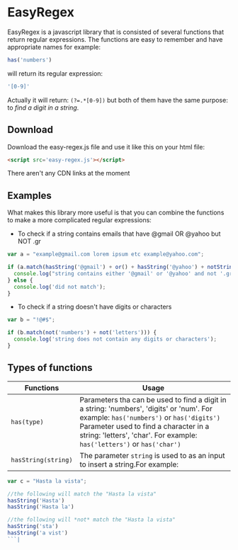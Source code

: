 # EasyRegex

EasyRegex is a javascript library that is consisted of several functions that return regular expressions. The functions are easy to remember and have appropriate names for example:

```javascript
has('numbers')
```

will return its regular expression:

```javascript
'[0-9]' 
```
Actually it will return: ```(?=.*[0-9])``` but both of them have the same purpose: to *find a digit in a string*.


## Download


Download the easy-regex.js file and use it like this on your html file:

```html
<script src='easy-regex.js'></script>
```

There aren't any CDN links at the moment


## Examples


What makes this library more useful is that you can combine the functions to make a more complicated regular expressions:

- To check if a string contains emails that have @gmail OR @yahoo but NOT .gr

```javascript
var a = "example@gmail.com lorem ipsum etc example@yahoo.com";

if (a.match(hasString('@gmail') + or() + hasString('@yahoo') + notString('.gr'))) {
  console.log("string contains either '@gmail' or '@yahoo' and not '.gr'");
} else {
  console.log('did not match');
}
```

- To check if a string doesn't have digits or characters

```javascript
var b = "!@#$";

if (b.match(not('numbers') + not('letters'))) {
  console.log('string does not contain any digits or characters');
}
```

## Types of functions

| Functions  | Usage |
| ------------- | ------------- |
|```has(type)```  | Parameters tha can be  used to find a digit in a string: 'numbers', 'digits' or 'num'.  For example: ```has('numbers')``` or ```has('digits')```  Parameter used to find a character in a string: 'letters', 'char'.  For example: ```has('letters')``` or ```has('char')```|
| ```hasString(string)```  | The parameter ```string``` is used to as an input to insert a string.For example:  
```javascript
var c = "Hasta la vista";

//the following will match the "Hasta la vista"
hasString('Hasta')
hasString('Hasta la')

//the following will *not* match the "Hasta la vista"
hasString('sta')
hasString('a vist')
```|

